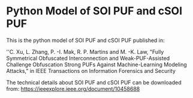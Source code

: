 # Python Model of SOI PUF and cSOI PUF
This is the python model of SOI PUF and cSOI PUF published in:

''C. Xu, L. Zhang, P. -I. Mak, R. P. Martins and M. -K. Law, "Fully Symmetrical Obfuscated Interconnection and Weak-PUF-Assisted Challenge Obfuscation Strong PUFs Against Machine-Learning Modeling Attacks," in IEEE Transactions on Information Forensics and Security

The technical details about SOI PUF and cSOI PUF can be downloaded from:
https://ieeexplore.ieee.org/document/10458688
